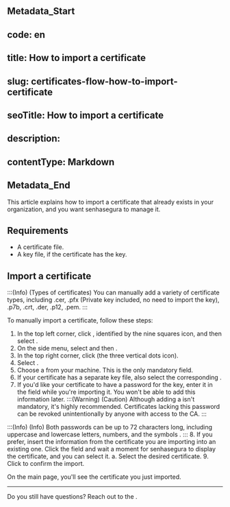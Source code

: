## Metadata_Start 
## code: en
## title: How to import a certificate 
## slug: certificates-flow-how-to-import-certificate 
## seoTitle: How to import a certificate 
## description:  
## contentType: Markdown 
## Metadata_End
This article explains how to import a certificate that already exists in your organization, and you want senhasegura to manage it.

## Requirements

* A certificate file.
* A key file, if the certificate has the key.

## Import a certificate
:::(Info) (Types of certificates)
You can manually add a variety of certificate types, including .cer, .pfx (Private key included, no need to import the key), .p7b, .crt, .der, .p12, .pem.
:::

To manually import a certificate, follow these steps:

1. In the top left corner, click , identified by the nine squares icon, and then select .
2. On the side menu, select  and then .
3. In the top right corner, click  (the three vertical dots icon).
4. Select .
5. Choose a  from your machine. This is the only mandatory field.
6. If your certificate has a separate key file, also select the corresponding . 
7. If you'd like your certificate to have a password for the key, enter it in the  field while you're importing it. You won't be able to add this information later. 
:::(Warning) (Caution)
Although adding a  isn't mandatory, it's highly recommended. Certificates lacking this password can be revoked unintentionally by anyone with access to the CA. 
:::
    
:::(Info) (Info)
Both passwords can be up to 72 characters long, including uppercase and lowercase letters, numbers, and the symbols  .
:::
8. If you prefer, insert the information from the certificate you are importing into an existing one. Click the  field and wait a moment for senhasegura to display the certificate, and you can select it.
    a. Select the desired certificate.
9. Click  to confirm the import.

On the  main page, you'll see the certificate you just imported.
***
Do you still have questions? Reach out to the .